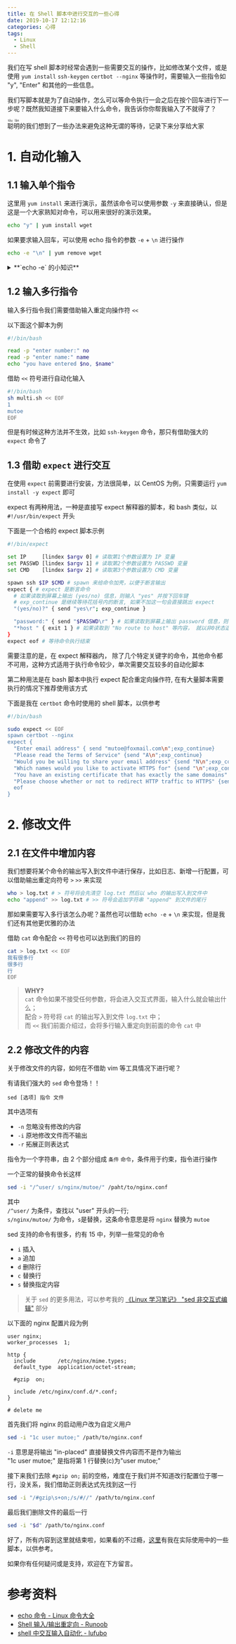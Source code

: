 ```yaml
---
title: 在 Shell 脚本中进行交互的一些心得
date: 2019-10-17 12:12:16
categories: 心得
tags:
  - Linux
  - Shell
---
```


我们在写 shell 脚本时经常会遇到一些需要交互的操作，比如修改某个文件，或是使用 `yum install` `ssh-keygen` `certbot --nginx` 等操作时，需要输入一些指令如 "y", "Enter" 和其他的一些信息。

我们写脚本就是为了自动操作，怎么可以等命令执行一会之后在按个回车进行下一步呢？既然我知道接下来要输入什么命令，我告诉你你帮我输入了不就得了？

<ruby>聪明<rt>tōu lǎn<rt></ruby>的我们想到了一些办法来避免这种无谓的等待，记录下来分享给大家

<!-- more -->

# 1. 自动化输入

## 1.1 输入单个指令

这里用 `yum install` 来进行演示，虽然该命令可以使用参数 `-y` 来直接确认，但是这是一个大家熟知对命令，可以用来很好的演示效果。

```bash
echo "y" | yum install wget
```

如果要求输入回车，可以使用 echo 指令的参数 `-e` + `\n` 进行操作

```bash
echo -e "\n" | yum remove wget
```

<details>
<summary>**`echo -e` 的小知识**</summary>

若字符串中出现以下字符，则特别加以处理，而不会将它当成一般文字输出：  
`\a` 发出警告声；  
`\b` 删除前一个字符；  
`\c` 最后不加上换行符号；  
`\f` 换行但光标仍旧停留在原来的位置；  
`\v` 与\f 相同；  
`\n` 换行且光标移至行首；  
`\r` 光标移至行首，但不换行；  
`\t` 插入 `tab` 符号；  
`\\` 插入 '\' 字符；  
`\nnn` 插入 nnn（八进制）所代表的 ASCII 字符；

</details>

## 1.2 输入多行指令

输入多行指令我们需要借助输入重定向操作符 `<<`

以下面这个脚本为例

```bash multi.sh
#!/bin/bash

read -p "enter number:" no
read -p "enter name:" name
echo "you have entered $no, $name"
```

借助 `<<` 符号进行自动化输入

```bash
#!/bin/bash
sh multi.sh << EOF
1
mutoe
EOF
```

但是有时候这种方法并不生效，比如 `ssh-keygen` 命令，那只有借助强大的 `expect` 命令了

## 1.3 借助 `expect` 进行交互

在使用 `expect` 前需要进行安装，方法很简单，以 CentOS 为例，只需要运行 `yum install -y expect` 即可

expect 有两种用法，一种是直接写 expect 解释器的脚本，和 bash 类似，以 `#!/usr/bin/expect` 开头

下面是一个合格的 expect 脚本示例

```bash
#!/bin/expect

set IP     [lindex $argv 0] # 读取第1个参数设置为 IP 变量
set PASSWD [lindex $argv 1] # 读取第2个参数设置为 PASSWD 变量
set CMD    [lindex $argv 2] # 读取第3个参数设置为 CMD 变量

spawn ssh $IP $CMD # spawn 来给命令加壳，以便于断言输出
expect { # expect 是断言命令
  # 如果读取到屏幕上输出 (yes/no) 信息，则输入 "yes" 并按下回车键
  # exp_continue 是继续等待花括号内的断言, 如果不加这一句会直接跳出 expect
  "(yes/no)?" { send "yes\r"; exp_continue }

  "password:" { send "$PASSWD\r" } # 如果读取到屏幕上输出 password 信息，则输入 PASSWD 变量中的内容
  "*host " { exit 1 } # 如果读取到 "No route to host" 等内容， 就以非0状态退出
}
expect eof # 等待命令执行结束
```

需要注意的是，在 expect 解释器内， 除了几个特定关键字的命令，其他命令都不可用，这种方式适用于执行命令较少，单次需要交互较多的自动化脚本

第二种用法是在 bash 脚本中执行 expect 配合重定向操作符, 在有大量脚本需要执行的情况下推荐使用该方式

下面是我在 `certbot` 命令时使用的 shell 脚本，以供参考

```bash
#!/bin/bash

sudo expect << EOF
spawn certbot --nginx
expect {
  "Enter email address" { send "mutoe@foxmail.com\n";exp_continue}
  "Please read the Terms of Service" {send "A\n";exp_continue}
  "Would you be willing to share your email address" {send "N\n";exp_continue}
  "Which names would you like to activate HTTPS for" {send "\n";exp_continue}
  "You have an existing certificate that has exactly the same domains" {send "1\n";exp_continue}
  "Please choose whether or not to redirect HTTP traffic to HTTPS" {send "2\n";exp_continue}
  eof
}
```

# 2. 修改文件

## 2.1 在文件中增加内容

我们想要将某个命令的输出写入到文件中进行保存，比如日志、新增一行配置，可以借助输出重定向符号 `>` `>>` 来实现

```bash
who > log.txt # > 符号将会先清空 log.txt 然后以 who 的输出写入到文件中
echo "append" >> log.txt # >> 符号会追加字符串 "append" 到文件的尾行
```

那如果需要写入多行该怎么办呢？虽然也可以借助 `echo -e` + `\n` 来实现，但是我们还有其他更优雅的办法

借助 `cat` 命令配合 `<<` 符号也可以达到我们的目的

```bash
cat > log.txt << EOF
我有很多行
很多行
行
EOF
```

> **WHY?**  
> `cat` 命令如果不接受任何参数，将会进入交互式界面，输入什么就会输出什么；  
> 配合 `>` 符号将 `cat` 的输出写入到文件 `log.txt` 中；  
> 而 `<<` 我们前面介绍过，会将多行输入重定向到前面的命令 `cat` 中

## 2.2 修改文件的内容

关于修改文件的内容，如何在不借助 vim 等工具情况下进行呢？

有请我们强大的 `sed` 命令登场！！

`sed [选项] 指令 文件`

其中选项有

- `-n` 忽略没有修改的内容
- `-i` 原地修改文件而不输出
- `-r` 拓展正则表达式

指令为一个字符串，由 2 个部分组成 `条件` `命令`，条件用于约束，指令进行操作

一个正常的替换命令长这样

```bash
sed -i "/^user/ s/nginx/mutoe/" /paht/to/nginx.conf
```

其中  
`/^user/` 为条件，查找以 "user" 开头的一行;  
`s/nginx/mutoe/` 为命令，`s`是替换，这条命令意思是将 `nginx` 替换为 `mutoe`

sed 支持的命令有很多，约有 15 中，列举一些常见的命令

- `i` 插入
- `a` 追加
- `d` 删除行
- `c` 替换行
- `s` 替换指定内容

> 关于 `sed` 的更多用法，可以参考我的 [《Linux 学习笔记》 "sed 非交互式编辑"](/2017/linux-study-notes/#sed-%E9%9D%9E%E4%BA%A4%E4%BA%92%E5%BC%8F%E7%BC%96%E8%BE%91) 部分

以下面的 nginx 配置片段为例

```nginx nginx.conf
user nginx;
worker_processes  1;

http {
  include       /etc/nginx/mime.types;
  default_type  application/octet-stream;

  #gzip  on;

  include /etc/nginx/conf.d/*.conf;
}

# delete me
```

首先我们将 nginx 的启动用户改为自定义用户

```bash
sed -i "1c user mutoe;" /path/to/nginx.conf
```

`-i` 意思是将输出 "in-placed" 直接替换文件内容而不是作为输出  
"1c user mutoe;" 是指将第 1 行替换(c)为"user mutoe;"

接下来我们去除 `#gzip on;` 前的空格，难度在于我们并不知道改行配置位于哪一行，没关系，我们借助正则表达式先找到这一行

```bash
sed -i "/#gzip\s+on;/s/#//" /path/to/nginx.conf
```

最后我们删除文件的最后一行

```bash
sed -i "$d" /path/to/nginx.conf
```

好了，所有内容到这里就结束啦，如果看的不过瘾，[这里](https://gist.github.com/mutoe/c7f86167d648d697e9c28a68db74ae0e)有我在实际使用中的一些脚本，以供参考。

如果你有任何疑问或是支持，欢迎在下方留言。

# 参考资料

- [echo 命令 - Linux 命令大全](https://man.linuxde.net/echo)
- [Shell 输入/输出重定向 - Runoob](https://www.runoob.com/linux/linux-shell-io-redirections.html)
- [shell 中交互输入自动化 - lufubo](https://blog.csdn.net/lufubo/article/details/7627393)
